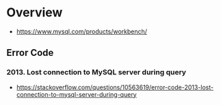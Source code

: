 # Overview
- https://www.mysql.com/products/workbench/

## Error Code
### 2013. Lost connection to MySQL server during query
- https://stackoverflow.com/questions/10563619/error-code-2013-lost-connection-to-mysql-server-during-query
